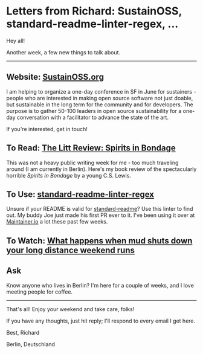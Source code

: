 # Letters from Richard: SustainOSS, standard-readme-linter-regex, ...

Hey all!

Another week, a few new things to talk about.

---

## Website: [SustainOSS.org](https://sustainoss.org/)

I am helping to organize a one-day conference in SF in June for sustainers - people who are interested in making open source software not just doable, but sustainable in the long term for the community and for developers. The purpose is to gather 50-100 leaders in open source sustainability for a one-day conversation with a facilitator to advance the state of the art.

If you're interested, get in touch!

## To Read: [The Litt Review: Spirits in Bondage](https://www.burntfen.com/the-litt-review/spirits-in-bondage/)

This was not a heavy public writing week for me - too much traveling around (I am currently in Berlin). Here's my book review of the spectacularly horrible _Spirits in Bondage_ by a young C.S. Lewis.

## To Use: [standard-readme-linter-regex](https://github.com/RichardLitt/standard-readme-linter-regex)

Unsure if your README is valid for [standard-readme](https://github.com/RichardLitt/standard-readme)? Use this linter to find out. My buddy Joe just made his first PR ever to it. I've been using it over at [Maintainer.io](https://maintainer.io) a lot these past few weeks.

## To Watch: [What happens when mud shuts down your long distance weekend runs](https://www.instagram.com/p/BTMtQjPF0tI/?taken-by=richlittv3)

## Ask

Know anyone who lives in Berlin? I'm here for a couple of weeks, and I love meeting people for coffee.

---

That's all! Enjoy your weekend and take care, folks!

If you have any thoughts, just hit reply; I'll respond to every email I get here.

Best,
Richard

Berlin, Deutschland
